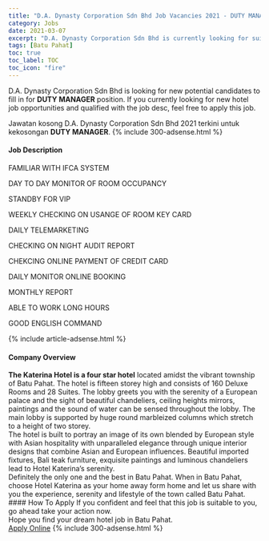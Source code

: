 ```yaml
---
title: "D.A. Dynasty Corporation Sdn Bhd Job Vacancies 2021 - DUTY MANAGER" 
category: Jobs 
date: 2021-03-07 
excerpt: "D.A. Dynasty Corporation Sdn Bhd is currently looking for suitable person to fill in the DUTY MANAGER which positioned at Batu Pahat" 
tags: [Batu Pahat] 
toc: true 
toc_label: TOC 
toc_icon: "fire" 
--- 
```


<p>D.A. Dynasty Corporation Sdn Bhd is looking for new potential candidates to fill in for <b>DUTY MANAGER</b> position. If you currently looking for new hotel job opportunities and qualified with the job desc, feel free to apply this job.
</p>Jawatan kosong D.A. Dynasty Corporation Sdn Bhd 2021 terkini untuk kekosongan <b>DUTY MANAGER</b>. 
{% include 300-adsense.html %} 
<div><div><h4>Job Description</h4></div><div><div><span><div><p>FAMILIAR WITH IFCA SYSTEM</p><p>DAY TO DAY MONITOR OF ROOM OCCUPANCY</p><p>STANDBY FOR VIP</p><p>WEEKLY CHECKING ON USANGE OF ROOM KEY CARD</p><p>DAILY TELEMARKETING</p><p>CHECKING ON NIGHT AUDIT REPORT</p><p>CHEKCING ONLINE PAYMENT OF CREDIT CARD</p><p>DAILY MONITOR ONLINE BOOKING</p><p>MONTHLY REPORT</p><p>ABLE TO WORK LONG HOURS</p><p>GOOD ENGLISH COMMAND</p></div></span></div></div></div> 
{% include article-adsense.html %} 
<div><div><h4>Company Overview</h4></div><div><div><span><div><div><strong>The Katerina Hotel is a four star hotel</strong> located amidst the vibrant township of Batu Pahat. The hotel is fifteen storey high and consists of 160 Deluxe Rooms and 28 Suites. The lobby greets you with the serenity of a European palace and the sight of beautiful chandeliers, ceiling heights mirrors, paintings and the sound of water can be sensed throughout the lobby. The main lobby is supported by huge round marbleized columns which stretch to a height of two storey.</div>
<div>The hotel is built to portray an image of its own blended by European style with Asian hospitality with unparalleled elegance through unique interior designs that combine Asian and European influences. Beautiful imported fixtures, Bali teak furniture, exquisite paintings and luminous chandeliers lead to Hotel Katerina&#8217;s serenity.</div>
<div>Definitely the only one and the best in Batu Pahat. When in Batu Pahat, choose Hotel Katerina as your home away form home and let us share with you the experience, serenity and lifestyle of the town called Batu Pahat.</div></div></span></div></div></div> 
#### How To Apply 
If you confident and feel that this job is suitable to you, go ahead take your action now. <br/> 
Hope you find your dream hotel job in Batu Pahat. <br/> 
<a href="https://www.jobstreet.com.my/en/job/duty-manager-4481630?jobId=jobstreet-my-job-4481630" class="btn btn--info" target="_blank" rel="nofollow noopenner">Apply Online</a> 
{% include 300-adsense.html %} 